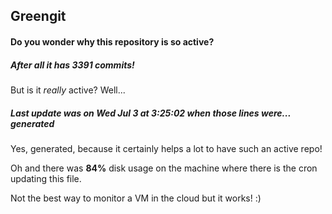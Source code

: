 ## Greengit

#### Do you wonder why this repository is so active?

##### After all it has 3391 commits!

But is it *really* active? Well...

##### Last update was on Wed Jul 3 at 3:25:02 when those lines were... generated

Yes, generated, because it certainly helps a lot to have such an active repo!

Oh and there was **84%** disk usage on the machine
where there is the cron updating this file.

Not the best way to monitor a VM in the cloud but it works! :)

